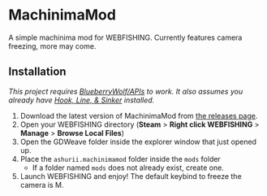 # MachinimaMod
A simple machinima mod for WEBFISHING. Currently features camera freezing, more may come.

## Installation
*This project requires [BlueberryWolf/APIs](https://github.com/BlueberryWolf/APIs) to work. It also assumes you already have [Hook, Line, & Sinker](https://hooklinesinker.lol/) installed.*
1. Download the latest version of MachinimaMod from [the releases page](https://github.com/ash-ashash-ash/MachinimaMod/releases). 
2. Open your WEBFISHING directory (**Steam** > **Right click WEBFISHING** > **Manage** > **Browse Local Files**)
3. Open the GDWeave folder inside the explorer window that just opened up.
4. Place the `ashurii.machinimamod` folder inside the `mods` folder
    * If a folder named `mods` does not already exist, create one.
5. Launch WEBFISHING and enjoy! The default keybind to freeze the camera is M.
